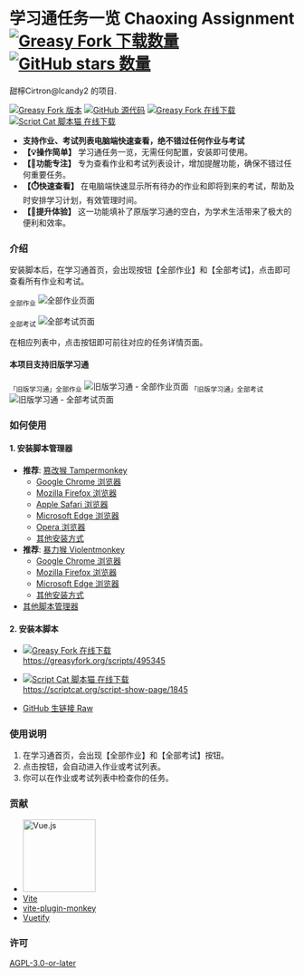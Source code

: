 # 学习通任务一览 Chaoxing Assignment <a href="https://greasyfork.org/scripts/495345" title="前往 Greasy Fork 下载"><img alt="Greasy Fork 下载数量" src="https://img.shields.io/greasyfork/dt/495345?label=%E4%B8%8B%E8%BD%BD"></a> <a href="https://github.com/lcandy2/user.js" target="_blank"><img alt="GitHub stars 数量" src="https://img.shields.io/github/stars/lcandy2?label=%E5%96%9C%E6%AC%A2%E5%B0%B1star%E5%90%A7"></a>
甜檸Cirtron@lcandy2 的项目.

<a href="https://greasyfork.org/scripts/495345"><img alt="Greasy Fork 版本" src="https://img.shields.io/greasyfork/v/495345?label=%E7%89%88%E6%9C%AC&link=https%3A%2F%2Fgreasyfork.org%2Fscripts%2F495345"></a>&nbsp;<a href="https://github.com/lcandy2/user.js/tree/main/websites/chaoxing.com/chaoxing-assignment"><img alt="GitHub 源代码" src="https://img.shields.io/badge/%E6%BA%90%E4%BB%A3%E7%A0%81-GitHub-4078c0?logo=github&link=https%3A%2F%2Fgithub.com%2Flcandy2%2Fuser.js%2Ftree%2Fmain%2Fwebsites%2Fchaoxing.com%2Fchaoxing-assignment"></a>&nbsp;<a href="https://greasyfork.org/scripts/495345"><img alt="Greasy Fork 在线下载" src="https://img.shields.io/badge/%E5%9C%A8%E7%BA%BF%E4%B8%8B%E8%BD%BD-Greasy_Fork-rgb(153%2C0%2C0)?logo=greasyfork&link=https%3A%2F%2Fgreasyfork.org%2Fscripts%2F495345"></a>&nbsp;<a href="https://scriptcat.org/script-show-page/1845/"><img alt="Script Cat 脚本猫 在线下载" src="https://img.shields.io/badge/%E5%9C%A8%E7%BA%BF%E4%B8%8B%E8%BD%BD-Script_Cat_%E8%84%9A%E6%9C%AC%E7%8C%AB-4793d7?logo=gnuicecat&link=https%3A%2F%2Fscriptcat.org%2Fscript-show-page%2F1845%2F"></a>

- **支持作业、考试列表电脑端快速查看，绝不错过任何作业与考试**  
- **【💡操作简单】** 学习通任务一览，无需任何配置，安装即可使用。  
- **【📅功能专注】** 专为查看作业和考试列表设计，增加提醒功能，确保不错过任何重要任务。  
- **【⏱️快速查看】** 在电脑端快速显示所有待办的作业和即将到来的考试，帮助及时安排学习计划，有效管理时间。  
- **【🚀提升体验】** 这一功能填补了原版学习通的空白，为学术生活带来了极大的便利和效率。  

### 介绍
安装脚本后，在学习通首页，会出现按钮【全部作业】和【全部考试】，点击即可查看所有作业和考试。  

<sub>全部作业</sub>
![全部作业页面](https://scriptcat.org/api/v2/resource/image/MnLHlqm8TaL0qrIt)

<sub>全部考试</sub>
![全部考试页面](https://scriptcat.org/api/v2/resource/image/TGCiI0m1BLycEqFI)

在相应列表中，点击按钮即可前往对应的任务详情页面。  

#### 本项目支持旧版学习通
<sub>「旧版学习通」全部作业</sub>
![旧版学习通 - 全部作业页面](https://scriptcat.org/api/v2/resource/image/WQKSXcbIG4kOXF6d)
<sub>「旧版学习通」全部考试</sub>
![旧版学习通 - 全部考试页面](https://scriptcat.org/api/v2/resource/image/EutLnTUPiKOLCGKG)

### 如何使用
#### 1. 安装脚本管理器
- **推荐**: [篡改猴 Tampermonkey](https://www.tampermonkey.net/)
  - [Google Chrome 浏览器](https://chrome.google.com/webstore/detail/tampermonkey/dhdgffkkebhmkfjojejmpbldmpobfkfo)
  - [Mozilla Firefox 浏览器](https://addons.mozilla.org/firefox/addon/tampermonkey/)
  - [Apple Safari 浏览器](https://apps.apple.com/app/tampermonkey/id1482490089?mt=12)
  - [Microsoft Edge 浏览器](https://microsoftedge.microsoft.com/addons/detail/iikmkjmpaadaobahmlepeloendndfphd)
  - [Opera 浏览器](https://addons.opera.com/extensions/details/tampermonkey-beta/)
  - [其他安装方式](https://www.tampermonkey.net/)
- **推荐**: [暴力猴 Violentmonkey](https://violentmonkey.github.io/)
  - [Google Chrome 浏览器](https://chrome.google.com/webstore/detail/violentmonkey/jinjaccalgkegednnccohejagnlnfdag)
  - [Mozilla Firefox 浏览器](https://addons.mozilla.org/firefox/addon/violentmonkey/)
  - [Microsoft Edge 浏览器](https://microsoftedge.microsoft.com/addons/detail/eeagobfjdenkkddmbclomhiblgggliao) 
  - [其他安装方式](https://violentmonkey.github.io/get-it/)
- [其他脚本管理器](https://greasyfork.org/help/installing-user-scripts)

#### 2. 安装本脚本
- <a href="https://greasyfork.org/scripts/495345"><img alt="Greasy Fork 在线下载" src="https://img.shields.io/badge/%E5%9C%A8%E7%BA%BF%E4%B8%8B%E8%BD%BD-Greasy_Fork-rgb(153%2C0%2C0)?logo=greasyfork&link=https%3A%2F%2Fgreasyfork.org%2Fscripts%2F495345"><br>https://greasyfork.org/scripts/495345</a>  
<!-- [https://greasyfork.org/scripts/495345](https://greasyfork.org/scripts/495345) -->
- <a href="https://scriptcat.org/script-show-page/1845/"><img alt="Script Cat 脚本猫 在线下载" src="https://img.shields.io/badge/%E5%9C%A8%E7%BA%BF%E4%B8%8B%E8%BD%BD-Script_Cat_%E8%84%9A%E6%9C%AC%E7%8C%AB-4793d7?logo=gnuicecat&link=https%3A%2F%2Fscriptcat.org%2Fscript-show-page%2F1845%2F"><br>https://scriptcat.org/script-show-page/1845</a>  
<!-- [https://scriptcat.org/script-show-page/1845](https://scriptcat.org/script-show-page/1845) -->
- [GitHub 生链接 Raw](https://github.com/lcandy2/user.js/raw/main/websites/chaoxing.com/chaoxing-assignment/chaoxing-assignment.user.js)

### 使用说明
1. 在学习通首页，会出现【全部作业】和【全部考试】按钮。  
2. 点击按钮，会自动进入作业或考试列表。  
3. 你可以在作业或考试列表中检查你的任务。  

### 贡献
- [<img alt="Vue.js" src="https://vuejs.org/logo-uwu.png" height="128">](https://vuejs.org/?uwu=true)
- [Vite](https://vite.dev/)
- [vite-plugin-monkey](https://github.com/lisonge/vite-plugin-monkey)
- [Vuetify](https://vuetifyjs.com)

### 许可
[AGPL-3.0-or-later](https://spdx.org/licenses/AGPL-3.0-or-later.html)